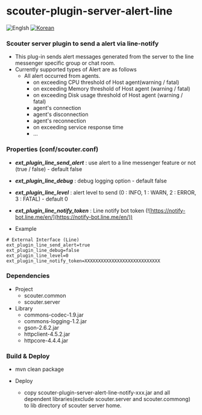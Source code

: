 # scouter-plugin-server-alert-line
![Englsh](https://img.shields.io/badge/language-English-orange.svg) [![Korean](https://img.shields.io/badge/language-Korean-blue.svg)](README_kr.md)

### Scouter server plugin to send a alert via line-notify

- This plug-in sends alert messages generated from the server to the line messenger specific group or chat room.
- Currently supported types of Alert are as follows
    - All alert occurred from agents.
	  - on exceeding CPU threshold of Host agent(warning / fatal)
	  - on exceeding Memory threshold of Host agent (warning / fatal)
	  - on exceeding Disk usage threshold of Host agent (warning / fatal)
	  - agent's connection
	  - agent's disconnection
	  - agent's reconnection
      - on exceeding service response time
      - ...

### Properties (conf/scouter.conf)
* **_ext\_plugin\_line\_send\_alert_** : use alert to a line messenger feature or not (true / false) - default false
* **_ext\_plugin\_line\_debug_** : debug logging option - default false
* **_ext\_plugin\_line\_level_** : alert level to send (0 : INFO, 1 : WARN, 2 : ERROR, 3 : FATAL) - default 0
* **_ext\_plugin\_line\_notify\_token_** : Line notify bot token (![https://notify-bot.line.me/en/](https://notify-bot.line.me/en/))

* Example
```
# External Interface (Line)
ext_plugin_line_send_alert=true
ext_plugin_line_debug=false
ext_plugin_line_level=0
ext_plugin_line_notify_token=XXXXXXXXXXXXXXXXXXXXXXXXXXXX
```

### Dependencies
* Project
    - scouter.common
    - scouter.server
* Library
    - commons-codec-1.9.jar
    - commons-logging-1.2.jar
    - gson-2.6.2.jar
    - httpclient-4.5.2.jar
    - httpcore-4.4.4.jar
    
### Build & Deploy
* mvn clean package
    
* Deploy
    - copy scouter-plugin-server-alert-line-notify-xxx.jar and all dependent libraries(exclude scouter.server and scouter.commong) to lib directory of scouter server home.
    
